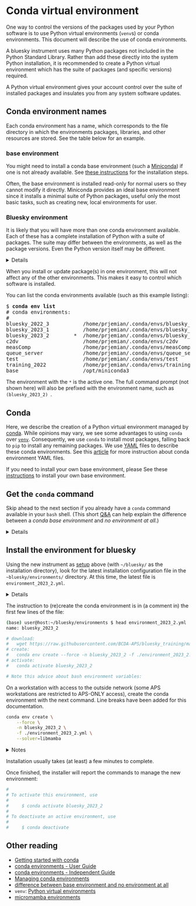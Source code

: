 # Conda virtual environment

One way to control the versions of the packages used by your Python software is
to use Python virtual environments (`venv`s) or conda environments. This
document will describe the use of conda environments.

A bluesky instrument uses many Python packages not included in the Python
Standard Library.  Rather than add these directly into the system Python
installation, it is recommended to create a Python virtual environment which has
the suite of packages (and specific versions) required.

A Python virtual environment gives your account control over the suite of
installed packages and insulates you from any system software updates.

## Conda environment names

Each conda environment has a name, which corresponds to the file directory in
which the environments packages, libraries, and other resources are stored.  See
the table below for an example.

### base environment

You might need to install a conda base environment (such a
[Miniconda](https://docs.conda.io/en/latest/miniconda.html)) if one is not
already available.  See [these instructions](../reference/_conda_base.md) for
the installation steps.

Often, the base environment is installed read-only for normal users so they
cannot modify it directly.  Miniconda provides an ideal base environment since
it installs a minimal suite of Python packages, useful only the most basic
tasks, such as creating new, local environments for user.

### Bluesky environment

It is likely that you will have more than one conda environment available.  Each
of these has a complete installation of Python with a suite of packages.  The
suite may differ between the environments, as well as the package versions.
Even the Python version itself may be different.

<details>

Follow these
[steps](https://bcda-aps.github.io/bluesky_training/instrument/_install_new_instrument.html#create-the-conda-environment)
to create a conda environment for data collection with bluesky.

</details>

When you install or update package(s) in one environment, this will not affect
any of the other environments.  This makes it easy to control which software is
installed.

You can list the conda environments available (such as this example listing):

<pre>
$ <b>conda env list</b>
# conda environments:
#
bluesky_2022_3           /home/prjemian/.conda/envs/bluesky_2022_3
bluesky_2023_1           /home/prjemian/.conda/envs/bluesky_2023_1
bluesky_2023_2        *  /home/prjemian/.conda/envs/bluesky_2023_2
c2dv                     /home/prjemian/.conda/envs/c2dv
measComp                 /home/prjemian/.conda/envs/measComp
queue_server             /home/prjemian/.conda/envs/queue_server
test                     /home/prjemian/.conda/envs/test
training_2022            /home/prjemian/.conda/envs/training_2022
base                     /opt/miniconda3
</pre>

The environment with the `*` is the active one.  The full command prompt (not
shown here) will also be prefixed with the environment name, such as
`(bluesky_2023_2) `.

## Conda

Here, we describe the creation of a Python virtual environment managed by
[conda](https://docs.conda.io/projects/conda/en/latest/index.html).  While
opinions may vary, we see some advantages to using `conda` over
[`venv`](https://docs.python.org/3/library/venv.html).  Consequently, we use
`conda` to install most packages, falling back to `pip` to install any remaining
packages.  We use [YAML](https://yaml.org) files to describe these conda
environments.  See this
[article](https://medium.com/@balance1150/how-to-build-a-conda-environment-through-a-yaml-file-db185acf5d22)
for more instruction about conda environment YAML files.

If you need to install your own base environment, please See these
[instructions](../reference/_conda_base.md) to install your own base environment.

## Get the `conda` command

Skip ahead to the next section if you already have a `conda` command available
in your `bash` shell.  (This short
[Q&A](https://stackoverflow.com/questions/55134440) can help explain the
difference between a _conda base environment_ and _no environment at all_.)

<details>

If your (`bash` shell) command prompt does not start with `(base)` (or some
other conda aenvironment name), you probably do not have a conda environment
activated and probably do not have a `conda` command available.

Follow these steps:

1. Use the `bash` shell (sometimes, the comand prompt will change for bash):

   <pre>
   $ <b>bash</b>
   user@host:~$
   </pre>

2. Activate the `conda` base environment:

   <pre>
   $ <b>source /PATH/TO/CONDA/bin/activate</b>
   </pre>

   where `/PATH/TO/CONDA`  is the directory of your conda base installation.  At
   APS, that location is `/APSshare/miniconda/x86_64`.  For workstations on
   other networks, you may need to install
   [Miniconda](https://docs.conda.io/en/latest/miniconda.html) or
   [conda](https://docs.conda.io/projects/conda/en/latest/user-guide/install/index.html)
   for yourself.

### conda channels

Conda channels are names (which are shortcuts to URLs) that provide conda
packages for installation.

Show your default conda channels:

```bash
conda config --show channels
```

Add more conda channels:

```bash
conda config --env --append channels conda-forge 
conda config --env --append channels apsu
```

### libmamba

In 2022, a [significant performance
enhancement](https://www.anaconda.com/blog/a-faster-conda-for-a-growing-community)
was made available to `conda` by inclusion of the
[`conda-libmamba-solver`](https://conda.github.io/conda-libmamba-solver/)
package.  This package is added as part of the [base](../reference/_conda_base.md) installation
instructions here and configured as the default solver.

Install the libmamba solver in your conda environment:

```bash
conda install -c conda-forge libmamba
```

Confirm which solver is default for your conda:

```bash
conda config --show solver
```

Set `libmamba` as the default solver:

```bash
conda config --set solver libmamba
```

</details>

## Install the environment for bluesky

Using the new instrument as [setup](https://bcda-aps.github.io/bluesky_training/instrument/_install_new_instrument.html) above (with
`~/bluesky/` as the installation directory), look for the latest installation
configuration file in the `~bluesky/environments/` directory.  At this time, the
latest file is `environment_2023_2.yml`.

<details>

We create different versions of the YAML file, named for the APS operating cycle
(2021-1, 2023-2, ...), as the suite of packages for a working installation may
change over time.  By keeping all these files in a `environments/` subdirectory,
we can restore any of these environments with a simple command.

</details>

The instruction to (re)create the conda environment is in (a comment in) the
first few lines of the file:

```bash
(base) user@host:~/bluesky/environments $ head environment_2023_2.yml
name: bluesky_2023_2

# download:
#   wget https://raw.githubusercontent.com/BCDA-APS/bluesky_training/main/bluesky/environments/environment_2023_2.yml
# create:
#   conda env create --force -n bluesky_2023_2 -f ./environment_2023_2.yml --solver=libmamba
# activate:
#   conda activate bluesky_2023_2

# Note this advice about bash environment variables:
```

On a workstation with access to the outside network (some APS workstations are
restricted to APS-ONLY access), create the conda environment with the next
command.  Line breaks have been added for this documentation.

```bash
conda env create \
    --force \
    -n bluesky_2023_2 \
    -f ./environment_2023_2.yml \
    --solver=libmamba
```

<details>
<summary>Notes</summary>

- The `--force` option will replace any existing environment by this name
  **without asking for confirmation**.
  Remove this option if you wish.
- The `-n bluesky_2023_2` sets the name of the conda environment to be created.
- The `-f ./environment_2023_2.yml` option names the YAML file to be used (so
  the `./` part means you need to make this command **from within** the
  `/bluesky/environments/` directory or the YAML file will not be found).
- The `--solver=libmamba` option will use the (much faster)
  [`conda-libmamba-solver`](https://conda.github.io/conda-libmamba-solver/).
  Either install that in your `base` environment or remove this install option.

</details>

Installation usually takes (at least) a few minutes to complete.

Once finished, the installer will report the commands to manage the new
environment:

```bash
#
# To activate this environment, use
#
#     $ conda activate bluesky_2023_2
#
# To deactivate an active environment, use
#
#     $ conda deactivate
```

## Other reading

- [Getting started with conda](https://docs.conda.io/projects/conda/en/latest/user-guide/getting-started.html)
- [conda environments - User Guide](https://docs.conda.io/projects/conda/en/latest/user-guide/concepts/environments.html)
- [conda environments - Independent Guide](https://towardsdatascience.com/a-guide-to-conda-environments-bc6180fc533)
- [Managing conda environments](https://docs.conda.io/projects/conda/en/latest/user-guide/tasks/manage-environments.html)
- [difference between base environment and no environment at all](https://stackoverflow.com/questions/55134440/)
- `venv`: [Python virtual environments](https://realpython.com/python-virtual-environments-a-primer/)
- [micromamba environments](https://mamba.readthedocs.io/en/latest/user_guide/micromamba.html)
